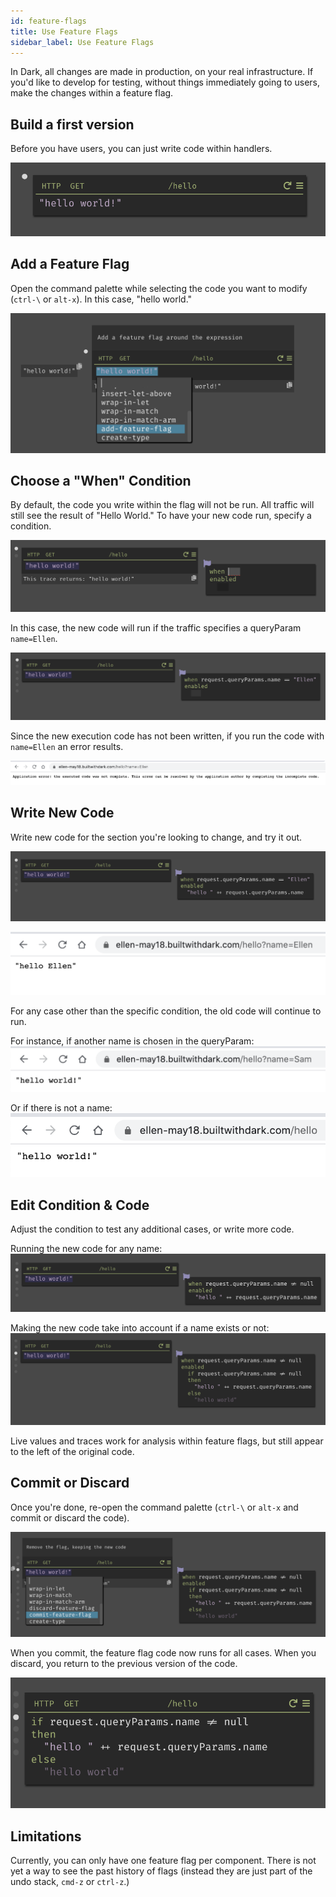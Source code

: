 ```yaml
---
id: feature-flags
title: Use Feature Flags
sidebar_label: Use Feature Flags
---
```


In Dark, all changes are made in production, on your real infrastructure. If you'd like to develop for testing, without things immediately going to users, make the changes within a feature flag.

## Build a first version

Before you have users, you can just write code within handlers.

![Feature Flag](assets/featureflag/write.png)

## Add a Feature Flag

Open the command palette while selecting the code you want to modify (`ctrl-\` or `alt-x`). In this case, "hello world."

![Feature Flag](assets/featureflag/add.png)

## Choose a "When" Condition

By default, the code you write within the flag will not be run. All traffic will still see the result of "Hello World." To have your new code run, specify a condition.

![Feature Flag](assets/featureflag/when.png)

In this case, the new code will run if the traffic specifies a queryParam `name=Ellen`.

![Feature Flag](assets/featureflag/whenellen.png)

Since the new execution code has not been written, if you run the code with `name=Ellen` an error results.

![Feature Flag](assets/featureflag/error.png)

## Write New Code

Write new code for the section you're looking to change, and try it out.

![Feature Flag](assets/featureflag/newcode.png)

![Feature Flag](assets/featureflag/newexecution.png)

For any case other than the specific condition, the old code will continue to run.

For instance, if another name is chosen in the queryParam:
![Feature Flag](assets/featureflag/whensam.png)

Or if there is not a name:
![Feature Flag](assets/featureflag/whenblank.png)

## Edit Condition & Code

Adjust the condition to test any additional cases, or write more code.

Running the new code for any name:
![Feature Flag](assets/featureflag/notnull.png)

Making the new code take into account if a name exists or not:
![Feature Flag](assets/featureflag/additionallogic.png)

Live values and traces work for analysis within feature flags, but still appear to the left of the original code.

## Commit or Discard

Once you're done, re-open the command palette (`ctrl-\` or `alt-x` and commit or discard the code).

![Feature Flag](assets/featureflag/commit.png)

When you commit, the feature flag code now runs for all cases. When you discard, you return to the previous version of the code.

![Feature Flag](assets/featureflag/committed.png)

## Limitations

Currently, you can only have one feature flag per component. There is not yet a way to see the past history of flags (instead they are just part of the undo stack, `cmd-z` or `ctrl-z`.)

